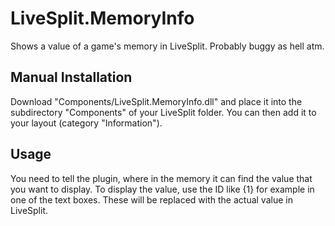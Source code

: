 LiveSplit.MemoryInfo
=================
Shows a value of a game's memory in LiveSplit. Probably buggy as hell atm.

Manual Installation
-------------------
Download "Components/LiveSplit.MemoryInfo.dll" and place it into the subdirectory "Components" of your LiveSplit folder. You can then add it to your layout (category "Information").

Usage
-----
You need to tell the plugin, where in the memory it can find the value that you want to display. To display the value, use the ID like {1} for example in one of the text boxes. These will be replaced with the actual value in LiveSplit.
